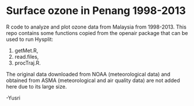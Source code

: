 # Surface ozone in Penang 1998-2013

R code to analyze and plot ozone data from Malaysia from 1998-2013. This repo contains some functions copied from the openair package that can be used to run Hysplit:

1. getMet.R, 
2. read.files, 
3. procTraj.R.  

The original data downloaded from NOAA (meteorological data) and obtained from ASMA (meteorological and air quality data) are not added here due to its large size.

-Yusri
